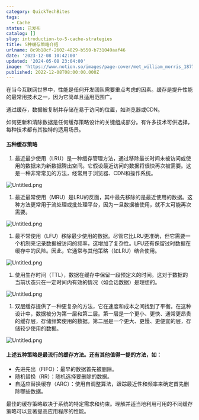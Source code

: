 ```yaml
---
category: QuickTechBites
tags:
  - Cache
status: 已发布
catalog: []
slug: introduction-to-5-cache-strategies
title: 5种缓存策略介绍
urlname: 8c9b18cf-2602-4829-b550-b731049aaf46
date: '2023-12-08 10:42:00'
updated: '2024-05-08 23:04:00'
image: 'https://www.notion.so/images/page-cover/met_william_morris_1877_willow.jpg'
published: 2022-12-08T08:00:00.000Z
---
```


在当今互联网世界中，性能是任何开发团队需要重点考虑的因素。缓存是提升性能的最常用技术之一，因为它简单且适用范围广。


通过缓存，数据被复制并存储在易于访问的位置，如浏览器或CDN。


如何更新和清除数据是任何缓存策略设计的关键组成部分。有许多技术可供选择，每种技术都有其独特的适用场景。


#### 五种缓存策略

1. 最近最少使用（LRU）是一种缓存管理方法，通过移除最长时间未被访问或使用的数据来为新数据腾出空间。它假设最近访问的数据将很快再次被需要。这是一种非常常见的方法，经常用于浏览器、CDN和操作系统。

![Untitled.png](https://prod-files-secure.s3.us-west-2.amazonaws.com/5d24fe63-e567-4804-86f9-9fdc62e13082/74494354-3dc7-4fc2-be3e-7e15913b3f24/Untitled.png?X-Amz-Algorithm=AWS4-HMAC-SHA256&X-Amz-Content-Sha256=UNSIGNED-PAYLOAD&X-Amz-Credential=ASIAZI2LB466RCVXR5NZ%2F20250226%2Fus-west-2%2Fs3%2Faws4_request&X-Amz-Date=20250226T213413Z&X-Amz-Expires=3600&X-Amz-Security-Token=IQoJb3JpZ2luX2VjEC0aCXVzLXdlc3QtMiJIMEYCIQDt%2BexfdcgeiEwwci4UFNnCysthkQ1KOd4xCJ%2F73xvMsQIhANFfiwHk%2Bh8DoLvEGKZNRJ0vC3RIDGeriEiNU4qDYJlKKv8DCGYQABoMNjM3NDIzMTgzODA1Igzhk77OTzcuYvKd5Z0q3AM6JVvAINHtFujdrSdR%2BHpMKbI56t%2BjVLwYoFqyuXmoZEu4HNuK3%2FxRf%2B4tUH6mq6LXj5OazkF1MhET6CH6%2F6J4iA6HEXy%2FABBqWRdYqg%2FIIUJr0JfON8NX9YXLqx6ZYiP0EbOcpl%2FjZRHt9ipGsl2n9BG2XNejGN1LdDjP82fNsgm3iEU%2BilYx%2F0eFgd9VIPdsdis8kXWSsqM%2FQ8AEQ2KlxaS%2BfDZXWZrACIzhxjLqf0WJtJDAaEAjybsodxX6LZPnt4%2F5h8l88GCpm5s8r4xE%2BBH4e3lwU%2BgbAOIF1b%2Bj1dUbb32cTo9ZaFiMGzhFsgvEBF3%2Fc5JzukMse2HarXcxsXS3h0p2HwJSgfo06tFC7LchVu1Q%2BRJ4wo6swEJ2ahcoLPkXNKSW5lfcQHEPAgWep8pPgDqNZ%2BjcrYaoG8jttqSzzUfEUtumh9LlpdiUS70GFGehLXUgihvCdBbc%2BH9%2BsEnv9zfvDrGJTQCXv52mW8rPXG1mRYWlb2LhWgyzbDH5u0duL%2FFXFD%2BntpXBACQk1O9p19LCgprnSuTIYqi5XlvN3%2BftzeLije8Ok3wyPQSBDIvcxBQpN%2FkkfdHF%2FmrVNsxslV0azGZ3uRCgEDacmWDGHI3MsrjVcSUz3TDZ%2F%2F29BjqkATScQIHWPD%2FUy0TKYBrJl3ozkOr3QEBAJyKat7IyOyA5WxspITCcFDe6%2FGvfVpX7BL8gduaUQJjP5eFZ01Wh%2FhrpvYknMDat88u4QzLTEso2%2FthwoLU4bdjGPfN%2BDiVhTvsIsIRfkuV%2BLCAsB118jyQ0uVEsqiAlaZa91x10eOu%2BM5SrGll%2FcV3wvNuPmS1rfXHsSOnNzH5WsGVROo%2Fx0J2H6WLl&X-Amz-Signature=805a83c16588d7ad9a4315f494347f37cda6a324555233329c9067c83fd64f33&X-Amz-SignedHeaders=host&x-id=GetObject)

1. 最近最常使用（MRU）是LRU的反面，其中最先移除的是最近使用的数据。这种方法更常用于流处理或批处理平台，因为一旦数据被使用，就不太可能再次需要。

![Untitled.png](https://prod-files-secure.s3.us-west-2.amazonaws.com/5d24fe63-e567-4804-86f9-9fdc62e13082/9394e615-e149-4cd8-9a1b-e3c39cda8184/Untitled.png?X-Amz-Algorithm=AWS4-HMAC-SHA256&X-Amz-Content-Sha256=UNSIGNED-PAYLOAD&X-Amz-Credential=ASIAZI2LB466RCVXR5NZ%2F20250226%2Fus-west-2%2Fs3%2Faws4_request&X-Amz-Date=20250226T213413Z&X-Amz-Expires=3600&X-Amz-Security-Token=IQoJb3JpZ2luX2VjEC0aCXVzLXdlc3QtMiJIMEYCIQDt%2BexfdcgeiEwwci4UFNnCysthkQ1KOd4xCJ%2F73xvMsQIhANFfiwHk%2Bh8DoLvEGKZNRJ0vC3RIDGeriEiNU4qDYJlKKv8DCGYQABoMNjM3NDIzMTgzODA1Igzhk77OTzcuYvKd5Z0q3AM6JVvAINHtFujdrSdR%2BHpMKbI56t%2BjVLwYoFqyuXmoZEu4HNuK3%2FxRf%2B4tUH6mq6LXj5OazkF1MhET6CH6%2F6J4iA6HEXy%2FABBqWRdYqg%2FIIUJr0JfON8NX9YXLqx6ZYiP0EbOcpl%2FjZRHt9ipGsl2n9BG2XNejGN1LdDjP82fNsgm3iEU%2BilYx%2F0eFgd9VIPdsdis8kXWSsqM%2FQ8AEQ2KlxaS%2BfDZXWZrACIzhxjLqf0WJtJDAaEAjybsodxX6LZPnt4%2F5h8l88GCpm5s8r4xE%2BBH4e3lwU%2BgbAOIF1b%2Bj1dUbb32cTo9ZaFiMGzhFsgvEBF3%2Fc5JzukMse2HarXcxsXS3h0p2HwJSgfo06tFC7LchVu1Q%2BRJ4wo6swEJ2ahcoLPkXNKSW5lfcQHEPAgWep8pPgDqNZ%2BjcrYaoG8jttqSzzUfEUtumh9LlpdiUS70GFGehLXUgihvCdBbc%2BH9%2BsEnv9zfvDrGJTQCXv52mW8rPXG1mRYWlb2LhWgyzbDH5u0duL%2FFXFD%2BntpXBACQk1O9p19LCgprnSuTIYqi5XlvN3%2BftzeLije8Ok3wyPQSBDIvcxBQpN%2FkkfdHF%2FmrVNsxslV0azGZ3uRCgEDacmWDGHI3MsrjVcSUz3TDZ%2F%2F29BjqkATScQIHWPD%2FUy0TKYBrJl3ozkOr3QEBAJyKat7IyOyA5WxspITCcFDe6%2FGvfVpX7BL8gduaUQJjP5eFZ01Wh%2FhrpvYknMDat88u4QzLTEso2%2FthwoLU4bdjGPfN%2BDiVhTvsIsIRfkuV%2BLCAsB118jyQ0uVEsqiAlaZa91x10eOu%2BM5SrGll%2FcV3wvNuPmS1rfXHsSOnNzH5WsGVROo%2Fx0J2H6WLl&X-Amz-Signature=61de4bae9cc909ffc4cce9a13120b9d1b73e274cce96ed203876499fb80e71ae&X-Amz-SignedHeaders=host&x-id=GetObject)

1. 最不常使用（LFU）移除最少使用的数据。尽管它比LRU更准确，但它需要一个机制来记录数据被访问的频率，这增加了复杂性。LFU还有保留过时数据在缓存中的风险。因此，它通常与其他策略（如LRU）结合使用。

![Untitled.png](https://prod-files-secure.s3.us-west-2.amazonaws.com/5d24fe63-e567-4804-86f9-9fdc62e13082/ff489bb8-941e-4617-b208-e17020ed7ada/Untitled.png?X-Amz-Algorithm=AWS4-HMAC-SHA256&X-Amz-Content-Sha256=UNSIGNED-PAYLOAD&X-Amz-Credential=ASIAZI2LB466RCVXR5NZ%2F20250226%2Fus-west-2%2Fs3%2Faws4_request&X-Amz-Date=20250226T213413Z&X-Amz-Expires=3600&X-Amz-Security-Token=IQoJb3JpZ2luX2VjEC0aCXVzLXdlc3QtMiJIMEYCIQDt%2BexfdcgeiEwwci4UFNnCysthkQ1KOd4xCJ%2F73xvMsQIhANFfiwHk%2Bh8DoLvEGKZNRJ0vC3RIDGeriEiNU4qDYJlKKv8DCGYQABoMNjM3NDIzMTgzODA1Igzhk77OTzcuYvKd5Z0q3AM6JVvAINHtFujdrSdR%2BHpMKbI56t%2BjVLwYoFqyuXmoZEu4HNuK3%2FxRf%2B4tUH6mq6LXj5OazkF1MhET6CH6%2F6J4iA6HEXy%2FABBqWRdYqg%2FIIUJr0JfON8NX9YXLqx6ZYiP0EbOcpl%2FjZRHt9ipGsl2n9BG2XNejGN1LdDjP82fNsgm3iEU%2BilYx%2F0eFgd9VIPdsdis8kXWSsqM%2FQ8AEQ2KlxaS%2BfDZXWZrACIzhxjLqf0WJtJDAaEAjybsodxX6LZPnt4%2F5h8l88GCpm5s8r4xE%2BBH4e3lwU%2BgbAOIF1b%2Bj1dUbb32cTo9ZaFiMGzhFsgvEBF3%2Fc5JzukMse2HarXcxsXS3h0p2HwJSgfo06tFC7LchVu1Q%2BRJ4wo6swEJ2ahcoLPkXNKSW5lfcQHEPAgWep8pPgDqNZ%2BjcrYaoG8jttqSzzUfEUtumh9LlpdiUS70GFGehLXUgihvCdBbc%2BH9%2BsEnv9zfvDrGJTQCXv52mW8rPXG1mRYWlb2LhWgyzbDH5u0duL%2FFXFD%2BntpXBACQk1O9p19LCgprnSuTIYqi5XlvN3%2BftzeLije8Ok3wyPQSBDIvcxBQpN%2FkkfdHF%2FmrVNsxslV0azGZ3uRCgEDacmWDGHI3MsrjVcSUz3TDZ%2F%2F29BjqkATScQIHWPD%2FUy0TKYBrJl3ozkOr3QEBAJyKat7IyOyA5WxspITCcFDe6%2FGvfVpX7BL8gduaUQJjP5eFZ01Wh%2FhrpvYknMDat88u4QzLTEso2%2FthwoLU4bdjGPfN%2BDiVhTvsIsIRfkuV%2BLCAsB118jyQ0uVEsqiAlaZa91x10eOu%2BM5SrGll%2FcV3wvNuPmS1rfXHsSOnNzH5WsGVROo%2Fx0J2H6WLl&X-Amz-Signature=ae76a5766c5b67dd48ec70054f9a94cfd06ca4863182ad60c1fe2e9360bc5f1a&X-Amz-SignedHeaders=host&x-id=GetObject)

1. 使用生存时间（TTL），数据在缓存中保留一段预定义的时间。这对于数据的当前状态只在一定时间内有效的情况（如会话数据）是理想的。

![Untitled.png](https://prod-files-secure.s3.us-west-2.amazonaws.com/5d24fe63-e567-4804-86f9-9fdc62e13082/480ed8d3-f3c7-4a40-a9c6-4ca2e915c139/Untitled.png?X-Amz-Algorithm=AWS4-HMAC-SHA256&X-Amz-Content-Sha256=UNSIGNED-PAYLOAD&X-Amz-Credential=ASIAZI2LB466RCVXR5NZ%2F20250226%2Fus-west-2%2Fs3%2Faws4_request&X-Amz-Date=20250226T213413Z&X-Amz-Expires=3600&X-Amz-Security-Token=IQoJb3JpZ2luX2VjEC0aCXVzLXdlc3QtMiJIMEYCIQDt%2BexfdcgeiEwwci4UFNnCysthkQ1KOd4xCJ%2F73xvMsQIhANFfiwHk%2Bh8DoLvEGKZNRJ0vC3RIDGeriEiNU4qDYJlKKv8DCGYQABoMNjM3NDIzMTgzODA1Igzhk77OTzcuYvKd5Z0q3AM6JVvAINHtFujdrSdR%2BHpMKbI56t%2BjVLwYoFqyuXmoZEu4HNuK3%2FxRf%2B4tUH6mq6LXj5OazkF1MhET6CH6%2F6J4iA6HEXy%2FABBqWRdYqg%2FIIUJr0JfON8NX9YXLqx6ZYiP0EbOcpl%2FjZRHt9ipGsl2n9BG2XNejGN1LdDjP82fNsgm3iEU%2BilYx%2F0eFgd9VIPdsdis8kXWSsqM%2FQ8AEQ2KlxaS%2BfDZXWZrACIzhxjLqf0WJtJDAaEAjybsodxX6LZPnt4%2F5h8l88GCpm5s8r4xE%2BBH4e3lwU%2BgbAOIF1b%2Bj1dUbb32cTo9ZaFiMGzhFsgvEBF3%2Fc5JzukMse2HarXcxsXS3h0p2HwJSgfo06tFC7LchVu1Q%2BRJ4wo6swEJ2ahcoLPkXNKSW5lfcQHEPAgWep8pPgDqNZ%2BjcrYaoG8jttqSzzUfEUtumh9LlpdiUS70GFGehLXUgihvCdBbc%2BH9%2BsEnv9zfvDrGJTQCXv52mW8rPXG1mRYWlb2LhWgyzbDH5u0duL%2FFXFD%2BntpXBACQk1O9p19LCgprnSuTIYqi5XlvN3%2BftzeLije8Ok3wyPQSBDIvcxBQpN%2FkkfdHF%2FmrVNsxslV0azGZ3uRCgEDacmWDGHI3MsrjVcSUz3TDZ%2F%2F29BjqkATScQIHWPD%2FUy0TKYBrJl3ozkOr3QEBAJyKat7IyOyA5WxspITCcFDe6%2FGvfVpX7BL8gduaUQJjP5eFZ01Wh%2FhrpvYknMDat88u4QzLTEso2%2FthwoLU4bdjGPfN%2BDiVhTvsIsIRfkuV%2BLCAsB118jyQ0uVEsqiAlaZa91x10eOu%2BM5SrGll%2FcV3wvNuPmS1rfXHsSOnNzH5WsGVROo%2Fx0J2H6WLl&X-Amz-Signature=964669521d49e80862b107f08c7dc11a66c00ccca1896d66aa5698491fd078bd&X-Amz-SignedHeaders=host&x-id=GetObject)

1. 双层缓存提供了一种更复杂的方法，它在速度和成本之间找到了平衡。在这种设计中，数据被分为第一层和第二层。第一层是一个更小、更快、通常更昂贵的缓存层，存储频繁使用的数据。第二层是一个更大、更慢、更便宜的层，存储较少使用的数据。

![Untitled.png](https://prod-files-secure.s3.us-west-2.amazonaws.com/5d24fe63-e567-4804-86f9-9fdc62e13082/35e68090-275d-4707-9e9a-ce86f000e9eb/Untitled.png?X-Amz-Algorithm=AWS4-HMAC-SHA256&X-Amz-Content-Sha256=UNSIGNED-PAYLOAD&X-Amz-Credential=ASIAZI2LB466RCVXR5NZ%2F20250226%2Fus-west-2%2Fs3%2Faws4_request&X-Amz-Date=20250226T213413Z&X-Amz-Expires=3600&X-Amz-Security-Token=IQoJb3JpZ2luX2VjEC0aCXVzLXdlc3QtMiJIMEYCIQDt%2BexfdcgeiEwwci4UFNnCysthkQ1KOd4xCJ%2F73xvMsQIhANFfiwHk%2Bh8DoLvEGKZNRJ0vC3RIDGeriEiNU4qDYJlKKv8DCGYQABoMNjM3NDIzMTgzODA1Igzhk77OTzcuYvKd5Z0q3AM6JVvAINHtFujdrSdR%2BHpMKbI56t%2BjVLwYoFqyuXmoZEu4HNuK3%2FxRf%2B4tUH6mq6LXj5OazkF1MhET6CH6%2F6J4iA6HEXy%2FABBqWRdYqg%2FIIUJr0JfON8NX9YXLqx6ZYiP0EbOcpl%2FjZRHt9ipGsl2n9BG2XNejGN1LdDjP82fNsgm3iEU%2BilYx%2F0eFgd9VIPdsdis8kXWSsqM%2FQ8AEQ2KlxaS%2BfDZXWZrACIzhxjLqf0WJtJDAaEAjybsodxX6LZPnt4%2F5h8l88GCpm5s8r4xE%2BBH4e3lwU%2BgbAOIF1b%2Bj1dUbb32cTo9ZaFiMGzhFsgvEBF3%2Fc5JzukMse2HarXcxsXS3h0p2HwJSgfo06tFC7LchVu1Q%2BRJ4wo6swEJ2ahcoLPkXNKSW5lfcQHEPAgWep8pPgDqNZ%2BjcrYaoG8jttqSzzUfEUtumh9LlpdiUS70GFGehLXUgihvCdBbc%2BH9%2BsEnv9zfvDrGJTQCXv52mW8rPXG1mRYWlb2LhWgyzbDH5u0duL%2FFXFD%2BntpXBACQk1O9p19LCgprnSuTIYqi5XlvN3%2BftzeLije8Ok3wyPQSBDIvcxBQpN%2FkkfdHF%2FmrVNsxslV0azGZ3uRCgEDacmWDGHI3MsrjVcSUz3TDZ%2F%2F29BjqkATScQIHWPD%2FUy0TKYBrJl3ozkOr3QEBAJyKat7IyOyA5WxspITCcFDe6%2FGvfVpX7BL8gduaUQJjP5eFZ01Wh%2FhrpvYknMDat88u4QzLTEso2%2FthwoLU4bdjGPfN%2BDiVhTvsIsIRfkuV%2BLCAsB118jyQ0uVEsqiAlaZa91x10eOu%2BM5SrGll%2FcV3wvNuPmS1rfXHsSOnNzH5WsGVROo%2Fx0J2H6WLl&X-Amz-Signature=795103cceaa584c2fd89386c52628acae7bd25e249f10d646d99149e9543dcf5&X-Amz-SignedHeaders=host&x-id=GetObject)


#### 上述五种策略是最流行的缓存方法。还有其他值得一提的方法，如：

- 先进先出（FIFO）：最早的数据首先被删除。
- 随机替换（RR）：随机选择要删除的数据。
- 自适应替换缓存（ARC）：使用自调整算法，跟踪最近性和频率来确定首先删除哪些数据。

最佳的缓存策略取决于系统的特定需求和约束。理解并适当地利用可用的不同缓存策略可以显著提高应用程序的性能。

